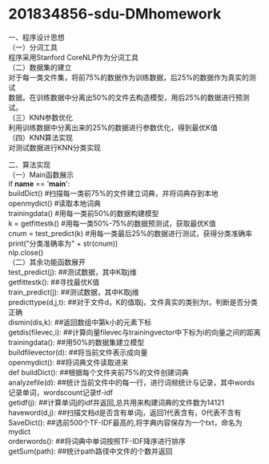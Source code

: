 # 201834856-sdu-DMhomework

一、程序设计思想  
  （一）分词工具  
      程序采用Stanford CoreNLP作为分词工具  
  （二）数据集的建立  
      对于每一类文件集，将前75%的数据作为训练数据，后25%的数据作为真实的测试  
      数据。在训练数据中分离出50%的文件去构造模型，用后25%的数据进行预测试。  
  （三）KNN参数优化  
      利用训练数据中分离出来的25%的数据进行参数优化，得到最优K值  
  （四）KNN算法实现  
      对测试数据进行KNN分类实现  
      
二、算法实现  
  （一）Main函数展示  
        if __name__ == '__main__':  
          buildDict()                #扫描每一类前75%的文件建立词典，并将词典存到本地  
          openmydict()               #读取本地词典  
          trainingdata()             #用每一类前50%的数据构建模型  
          k = getfittestk()          #用每一类50%-75%的数据预测试，获取最优K值  
          cnum = test_predict(k)     #用每一类最后25%的数据进行测试，获得分类准确率  
          print("分类准确率为" + str(cnum))  
          nlp.close()  
   （二）其余功能函数展开  
         test_predict(j): 	     ##测试数据，其中K取j维  
         getfittestk():          ##寻找最优K值  
         train_predict(j):       ##测试数据，其中K取j维  
         predicttype(d,j,t):     ##对于文件d，K的值取j，文件真实的类别为t，判断是否分类正确  
         dismin(dis,k):          ##返回数组中第k小的元素下标  
         getdis(filevec,i):      ##计算向量filevec与trainingvector中下标为i的向量之间的距离  
         trainingdata():         ##用50%的数据集建立模型  
         buildfilevector(d):     ##将当前文件表示成向量  
         openmydict():           ##将词典文件读取进来  
         def buildDict():        ##根据每个文件夹前75%的文件创建词典  
         analyzefile(d):         ##统计当前文件中的每一行，进行词频统计与记录，其中words记录单词，wordscount记录tf-idf  
         getidf(j):              ##计算单词j的idf并返回,总共用来构建词典的文件数为14121  
         haveword(d,j):          ##扫描文档d是否含有单词j，返回1代表含有，0代表不含有  
         SaveDict():             ##选前500个TF-IDF最高的,将字典内容保存为一个txt，命名为mydict  
         orderwords():           ##将词典中单词按照TF-IDF降序进行排序  
         getSum(path):           ##统计path路径中文件的个数并返回  
         
